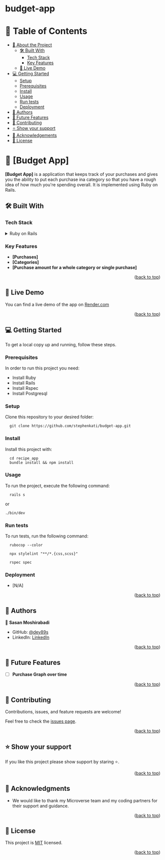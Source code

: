 # budget-app

<a id="readme-top"></a>

# 📗 Table of Contents

- [📖 About the Project](#about-project)
  - [🛠 Built With](#built-with)
    - [Tech Stack](#tech-stack)
    - [Key Features](#key-features)
  - [🚀 Live Demo](#live-demo)
- [💻 Getting Started](#getting-started)
  - [Setup](#setup)
  - [Prerequisites](#prerequisites)
  - [Install](#install)
  - [Usage](#usage)
  - [Run tests](#run-tests)
  - [Deployment](#triangular_flag_on_post-deployment)
- [👥 Authors](#authors)
- [🔭 Future Features](#future-features)
- [🤝 Contributing](#contributing)
- [⭐️ Show your support](#support)
- [🙏 Acknowledgements](#acknowledgements)
- [📝 License](#license)

<!-- PROJECT DESCRIPTION -->

# 📖 [Budget App] <a id="about-project"></a>

**[Budget App]** is a application that keeps track of your purchases and gives you the ability to put each purchase ina category
so that you have a rough idea of how much you're spending overall. It is implemented using Ruby on Rails.

## 🛠 Built With <a id="built-with"></a>

### Tech Stack <a id="tech-stack"></a>

<details>
  <summary>Ruby on Rails</summary>
  <ul>
    <li><a>https://rubyonrails.org/</a></li>
  </ul>
</details>

<!-- Features -->

### Key Features <a id="key-features"></a>

- **[Purchases]**
- **[Categories]**
- **[Purchase amount for a whole category or single purchase]**

<p align="right">(<a href="#readme-top">back to top</a>)</p>

## 🚀 Live Demo <a name="live-demo"></a>

You can find a live demo of the app on [Render.com](https://snapbudget.onrender.com/)

<p align="right">(<a href="#readme-top">back to top</a>)</p>

<!-- GETTING STARTED -->

## 💻 Getting Started <a id="getting-started"></a>

To get a local copy up and running, follow these steps.

### Prerequisites

In order to run this project you need:

- Install Ruby
- Install Rails
- Install Rspec
- Install Postgresql

### Setup

Clone this repository to your desired folder:

```
  git clone https://github.com/stephenkati/budget-app.git
```

### Install

Install this project with:

```
  cd recipe_app
  bundle install && npm install
```

### Usage

To run the project, execute the following command:

```
  rails s
```
or

```
./bin/dev
```

### Run tests

To run tests, run the following command:

```
  rubocop --color
```
```
  npx stylelint "**/*.{css,scss}"
```
```
  rspec spec
```


### Deployment <a id="triangular_flag_on_post-deployment"></a>

  - [N/A]

<p align="right">(<a href="#readme-top">back to top</a>)</p>

<!-- AUTHORS -->

## 👥 Authors <a id="authors"></a>

👤 **Sasan Moshirabadi**

- GitHub: [@dev89s](https://github.com/dev89s)
- LinkedIn: [LinkedIn](https://linkedin.com/in/sasan-moshirabadi)

<p align="right">(<a href="#readme-top">back to top</a>)</p>

<!-- FUTURE FEATURES -->

## 🔭 Future Features <a id="future-features"></a>

- [ ] **Purchase Graph over time**

<p align="right">(<a href="#readme-top">back to top</a>)</p>

<!-- CONTRIBUTING -->

## 🤝 Contributing <a id="contributing"></a>

Contributions, issues, and feature requests are welcome!

Feel free to check the [issues page](https://github.com/stephenkati/recipe_app/issues).

<p align="right">(<a href="#readme-top">back to top</a>)</p>

<!-- SUPPORT -->

## ⭐️ Show your support <a id="support"></a>

If you like this project please show support by staring ⭐️.

<p align="right">(<a href="#readme-top">back to top</a>)</p>

<!-- ACKNOWLEDGEMENTS -->

## 🙏 Acknowledgments <a id="acknowledgements"></a>

* We would like to thank my Microverse team and my coding partners for their support and guidance.

<p align="right">(<a href="#readme-top">back to top</a>)</p>

<!-- LICENSE -->

## 📝 License <a id="license"></a>

This project is [MIT](./LICENSE) licensed.

<p align="right">(<a href="#readme-top">back to top</a>)</p>

